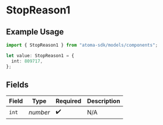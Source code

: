 # StopReason1

## Example Usage

```typescript
import { StopReason1 } from "atoma-sdk/models/components";

let value: StopReason1 = {
  int: 809717,
};
```

## Fields

| Field              | Type               | Required           | Description        |
| ------------------ | ------------------ | ------------------ | ------------------ |
| `int`              | *number*           | :heavy_check_mark: | N/A                |
